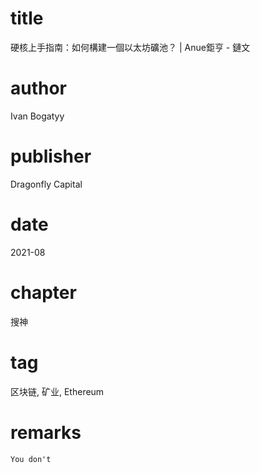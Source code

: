 # title
硬核上手指南：如何構建一個以太坊礦池？ | Anue鉅亨 - 鏈文

# author
Ivan Bogatyy

# publisher
Dragonfly Capital

# date
2021-08

# chapter
搜神

# tag
区块链, 矿业, Ethereum

# remarks
`You don't`
